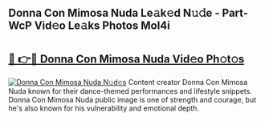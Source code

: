 ## Donna Con Mimosa Nuda Le𝚊k𝚎d N𝚞𝚍e - Part-WcP Vid𝚎o Le𝚊ks Photos MoI4i

# <h2><a href="http://fbehi5.evod.top/?m=Donna+Con+Mimosa+Nuda">🔗 👉🔴 Donna Con Mimosa Nuda Vid𝚎o Ph𝚘t𝚘s</a></h2>

[![Donna Con Mimosa Nuda N𝚞d𝚎s](https://i.imgur.com/8V9OHl7.gif)](http://fbehi5.evod.top/?m=Donna+Con+Mimosa+Nuda)
Content creator Donna Con Mimosa Nuda known for their dance-themed performances and lifestyle snippets. Donna Con Mimosa Nuda public image is one of strength and courage, but he's also known for his vulnerability and emotional depth. 
